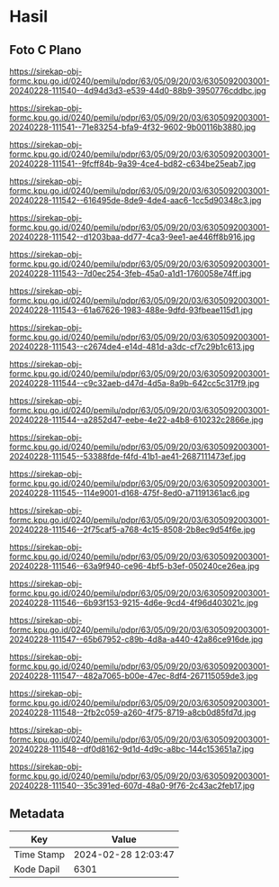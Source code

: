 # Hasil

## Foto C Plano

https://sirekap-obj-formc.kpu.go.id/0240/pemilu/pdpr/63/05/09/20/03/6305092003001-20240228-111540--4d94d3d3-e539-44d0-88b9-3950776cddbc.jpg

https://sirekap-obj-formc.kpu.go.id/0240/pemilu/pdpr/63/05/09/20/03/6305092003001-20240228-111541--71e83254-bfa9-4f32-9602-9b00116b3880.jpg

https://sirekap-obj-formc.kpu.go.id/0240/pemilu/pdpr/63/05/09/20/03/6305092003001-20240228-111541--9fcff84b-9a39-4ce4-bd82-c634be25eab7.jpg

https://sirekap-obj-formc.kpu.go.id/0240/pemilu/pdpr/63/05/09/20/03/6305092003001-20240228-111542--616495de-8de9-4de4-aac6-1cc5d90348c3.jpg

https://sirekap-obj-formc.kpu.go.id/0240/pemilu/pdpr/63/05/09/20/03/6305092003001-20240228-111542--d1203baa-dd77-4ca3-9ee1-ae446ff8b916.jpg

https://sirekap-obj-formc.kpu.go.id/0240/pemilu/pdpr/63/05/09/20/03/6305092003001-20240228-111543--7d0ec254-3feb-45a0-a1d1-1760058e74ff.jpg

https://sirekap-obj-formc.kpu.go.id/0240/pemilu/pdpr/63/05/09/20/03/6305092003001-20240228-111543--61a67626-1983-488e-9dfd-93fbeae115d1.jpg

https://sirekap-obj-formc.kpu.go.id/0240/pemilu/pdpr/63/05/09/20/03/6305092003001-20240228-111543--c2674de4-e14d-481d-a3dc-cf7c29b1c613.jpg

https://sirekap-obj-formc.kpu.go.id/0240/pemilu/pdpr/63/05/09/20/03/6305092003001-20240228-111544--c9c32aeb-d47d-4d5a-8a9b-642cc5c317f9.jpg

https://sirekap-obj-formc.kpu.go.id/0240/pemilu/pdpr/63/05/09/20/03/6305092003001-20240228-111544--a2852d47-eebe-4e22-a4b8-610232c2866e.jpg

https://sirekap-obj-formc.kpu.go.id/0240/pemilu/pdpr/63/05/09/20/03/6305092003001-20240228-111545--53388fde-f4fd-41b1-ae41-2687111473ef.jpg

https://sirekap-obj-formc.kpu.go.id/0240/pemilu/pdpr/63/05/09/20/03/6305092003001-20240228-111545--114e9001-d168-475f-8ed0-a71191361ac6.jpg

https://sirekap-obj-formc.kpu.go.id/0240/pemilu/pdpr/63/05/09/20/03/6305092003001-20240228-111546--2f75caf5-a768-4c15-8508-2b8ec9d54f6e.jpg

https://sirekap-obj-formc.kpu.go.id/0240/pemilu/pdpr/63/05/09/20/03/6305092003001-20240228-111546--63a9f940-ce96-4bf5-b3ef-050240ce26ea.jpg

https://sirekap-obj-formc.kpu.go.id/0240/pemilu/pdpr/63/05/09/20/03/6305092003001-20240228-111546--6b93f153-9215-4d6e-9cd4-4f96d403021c.jpg

https://sirekap-obj-formc.kpu.go.id/0240/pemilu/pdpr/63/05/09/20/03/6305092003001-20240228-111547--65b67952-c89b-4d8a-a440-42a86ce916de.jpg

https://sirekap-obj-formc.kpu.go.id/0240/pemilu/pdpr/63/05/09/20/03/6305092003001-20240228-111547--482a7065-b00e-47ec-8df4-267115059de3.jpg

https://sirekap-obj-formc.kpu.go.id/0240/pemilu/pdpr/63/05/09/20/03/6305092003001-20240228-111548--2fb2c059-a260-4f75-8719-a8cb0d85fd7d.jpg

https://sirekap-obj-formc.kpu.go.id/0240/pemilu/pdpr/63/05/09/20/03/6305092003001-20240228-111548--df0d8162-9d1d-4d9c-a8bc-144c153651a7.jpg

https://sirekap-obj-formc.kpu.go.id/0240/pemilu/pdpr/63/05/09/20/03/6305092003001-20240228-111540--35c391ed-607d-48a0-9f76-2c43ac2feb17.jpg


## Metadata

| Key        | Value               |
| ---------- | ------------------- |
| Time Stamp | 2024-02-28 12:03:47 |
| Kode Dapil | 6301                |



